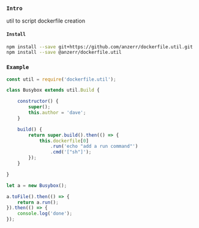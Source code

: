 
### `Intro`
util to script dockerfile creation

#### `Install`
``` bash
npm install --save git+https://github.com/anzerr/dockerfile.util.git
npm install --save @anzerr/dockerfile.util
```

### `Example`
``` javascript
const util = require('dockerfile.util');

class Busybox extends util.Build {

	constructor() {
		super();
		this.author = 'dave';
	}

	build() {
		return super.build().then(() => {
			this.dockerfile[0]
				.run('echo "add a run command"')
				.cmd('["sh"]');
		});
	}

}

let a = new Busybox();

a.toFile().then(() => {
	return a.run();
}).then(() => {
	console.log('done');
});
```